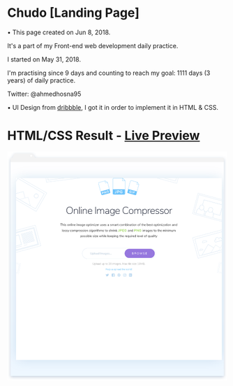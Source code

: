 # Chudo [Landing Page] 

• This page created on Jun 8, 2018.

It's a part of my Front-end web development daily practice.

I started on May 31, 2018.

I'm practising since 9 days and counting to reach my goal: 1111 days (3 years) of daily practice.

Twitter: @ahmedhosna95

• UI Design from [dribbble](https://dribbble.com/shots/4685603-Chudo-Landing-Page
), I got it in order to implement it in HTML & CSS.

# HTML/CSS Result - [Live Preview](https://cdn.rawgit.com/ahmedhosna95/Front-end-Daily-Practice/f2c47692/Day012/file_upload_03/index.html)

![](assets/img/frame-generic.png)
